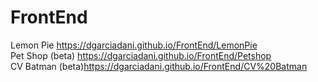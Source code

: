 # FrontEnd


Lemon Pie https://dgarciadani.github.io/FrontEnd/LemonPie
<br>
Pet Shop (beta) https://dgarciadani.github.io/FrontEnd/Petshop
<br>
CV Batman (beta)https://dgarciadani.github.io/FrontEnd/CV%20Batman
<br>
<br>
<br>
<br>
